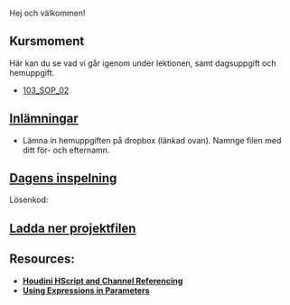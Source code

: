Hej och välkommen!

## Kursmoment
Här kan du se vad vi går igenom under lektionen, samt dagsuppgift och hemuppgift.

* [103_SOP_02](https://github.com/Studio-Konkret/Technical-Direction/blob/main/Kursmoment/103_SOP_02/README.md)

## [Inlämningar](https://www.dropbox.com/scl/fo/7knvcw3uwap66aprfmbmm/AHCxvcDwQrqNRMpdJkxHkrg?rlkey=e38urnzaxjeoqhl5c72hicyxu&st=md5j79fp&dl=0)

- Lämna in hemuppgiften på dropbox (länkad ovan). Namnge filen med ditt för- och efternamn.

## [Dagens inspelning](https://zoom.us/rec/share/8JZivogS8f9wonbBCAZdj8Uw2Lp_q-yWkc6vuhg5Ov2b6FIprpvrJeWWwnVNlSnz.FUqVve5Toxg9vtq1)

Lösenkod: 

## <a id="raw-url" target="_blank" href="https://raw.githubusercontent.com/Studio-Konkret/Technical-Direction/master/Nackademin/DAG_09/Dag9.hiplc">Ladda ner projektfilen</a>


## Resources:
- [**Houdini HScript and Channel Referencing**](https://youtube.com/playlist?list=PLSET4TyKEfn9TLeA9wunf_-yEbhg-Rctf&si=P9WlndEVBUtCFyKj)
- [**Using Expressions in Parameters**](https://www.houdinikitchen.net/2019/05/05/using-expressions-in-parameters/)
